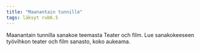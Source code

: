 ```yaml
---
title: "Maanantain tunnille"
tags: läksyt rub6.5
---
```


Maanantain tunnilla sanakoe teemasta Teater och film. Lue sanakokeeseen työvihkon teater och film sanasto, koko aukeama.